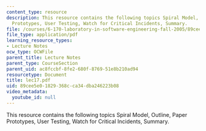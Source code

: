 ```yaml
---
content_type: resource
description: This resource contains the following topics Spiral Model, Outline, Paper
  Prototypes, User Testing, Watch for Critical Incidents, Summary.
file: /courses/6-170-laboratory-in-software-engineering-fall-2005/89cee5e01829368cca34dba246223b08_lec17.pdf
file_type: application/pdf
learning_resource_types:
- Lecture Notes
ocw_type: OCWFile
parent_title: Lecture Notes
parent_type: CourseSection
parent_uid: ac8fccbf-8fe2-680f-8769-51e8b210ad94
resourcetype: Document
title: lec17.pdf
uid: 89cee5e0-1829-368c-ca34-dba246223b08
video_metadata:
  youtube_id: null
---
```

This resource contains the following topics Spiral Model, Outline, Paper Prototypes, User Testing, Watch for Critical Incidents, Summary.

